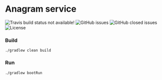 # Anagram service

![Travis build status not available!][travis-build-status]
![GitHub issues][github-issues]
![GitHub closed issues][github-closed-issues]
![License][repo-license]

### Build

`./gradlew clean build`

### Run

`./gradlew bootRun`

[travis-build-status]: https://travis-ci.org/LeonardLaszlo/spring-anagram-service.svg?branch=master
[github-issues]: https://img.shields.io/github/issues/LeonardLaszlo/spring-anagram-service.svg
[github-closed-issues]: https://img.shields.io/github/issues-closed/LeonardLaszlo/spring-anagram-service.svg
[repo-license]: https://img.shields.io/github/license/LeonardLaszlo/spring-anagram-service.svg
